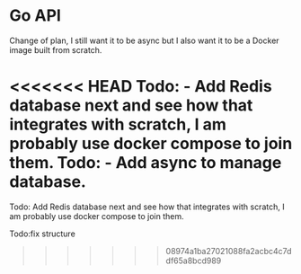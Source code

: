 # Go API

Change of plan, I still want it to be async but I also want it to be a Docker image built from scratch.

<<<<<<< HEAD
Todo: - Add Redis database next and see how that integrates with scratch, I am probably use docker compose to join them.
Todo: - Add async to manage database.
=======
Todo: Add Redis database next and see how that integrates with scratch, I am probably use docker compose to join them.

Todo:fix structure
>>>>>>> 08974a1ba27021088fa2acbc4c7ddf65a8bcd989
